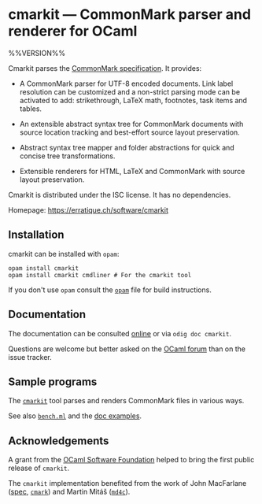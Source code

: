 cmarkit — CommonMark parser and renderer for OCaml
==================================================
%%VERSION%%

Cmarkit parses the [CommonMark specification]. It provides:

- A CommonMark parser for UTF-8 encoded documents. Link label resolution
  can be customized and a non-strict parsing mode can be activated to add: 
  strikethrough, LaTeX math, footnotes, task items and tables.
  
- An extensible abstract syntax tree for CommonMark documents with
  source location tracking and best-effort source layout preservation.

- Abstract syntax tree mapper and folder abstractions for quick and
  concise tree transformations.
  
- Extensible renderers for HTML, LaTeX and CommonMark with source
  layout preservation.

Cmarkit is distributed under the ISC license. It has no dependencies.

[CommonMark specification]: https://spec.commonmark.org/

Homepage: <https://erratique.ch/software/cmarkit>

## Installation

cmarkit can be installed with `opam`:

    opam install cmarkit
    opam install cmarkit cmdliner # For the cmarkit tool

If you don't use `opam` consult the [`opam`](opam) file for build
instructions.

## Documentation

The documentation can be consulted [online] or via `odig doc cmarkit`.

Questions are welcome but better asked on the [OCaml forum] than on
the issue tracker. 

[online]: https://erratique.ch/software/cmarkit/doc
[OCaml forum]: https://discuss.ocaml.org/

## Sample programs 

The [`cmarkit`] tool parses and renders CommonMark files in various
ways.

See also [`bench.ml`] and the [doc examples].

[`cmarkit`]: test/cmarkit_tool.ml
[`bench.ml`]: test/bench.ml
[doc examples]:  test/examples.ml

## Acknowledgements

A grant from the [OCaml Software Foundation] helped to bring the first
public release of `cmarkit`.

The `cmarkit` implementation benefited from the work of John
MacFarlane ([spec][CommonMark specification], [`cmark`]) and Martin
Mitáš ([`md4c`]).

[`cmark`]: https://github.com/commonmark/cmark
[`md4c`]: https://github.com/mity/md4c
[OCaml Software Foundation]: http://ocaml-sf.org/
